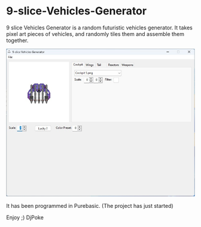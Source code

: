 # 9-slice-Vehicles-Generator
9 slice Vehicles Generator is a random futuristic vehicles generator.
It takes pixel art pieces of vehicles, and randomly tiles them and assemble them together.

![screenshot](/screenshot.jpg?raw=true "Screenshot")

It has been programmed in Purebasic.
(The project has just started)

Enjoy ;)
DjPoke
